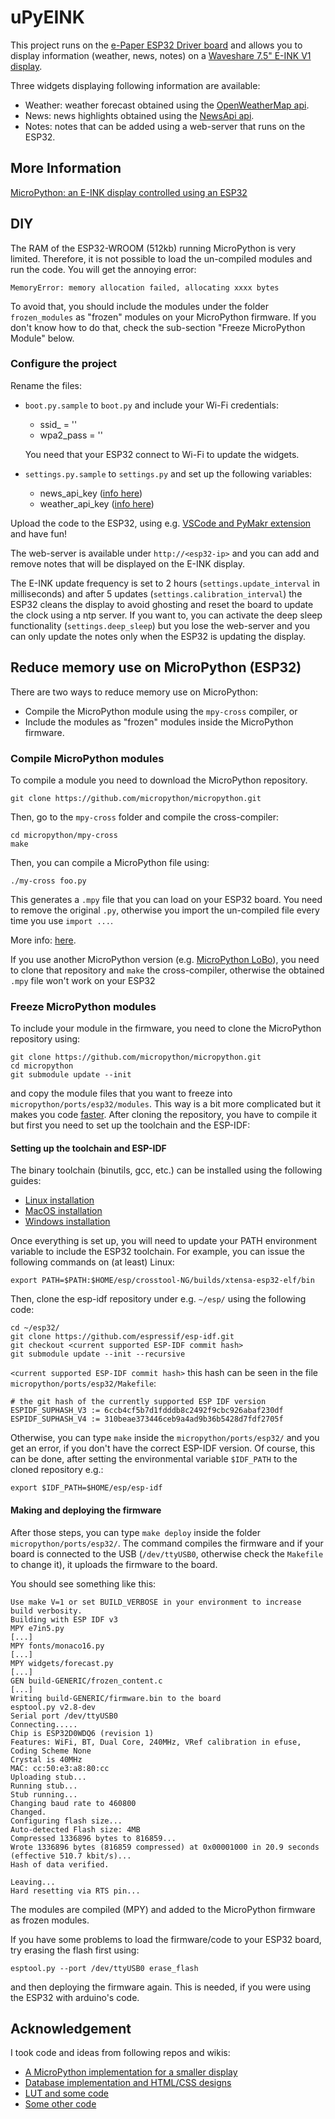 # uPyEINK
This project runs on the [e-Paper ESP32 Driver board](https://www.banggood.com/custlink/mKvmb95GQR) and allows you to display information (weather, news, notes) on a [Waveshare 7.5" E-INK V1 display](https://www.banggood.com/custlink/3GGmQZH3nV).

Three widgets displaying following information are available:
* Weather: weather forecast obtained using the [OpenWeatherMap api](https://openweathermap.org/api).
* News: news highlights obtained using the [NewsApi api](https://newsapi.org/).
* Notes: notes that can be added using a web-server that runs on the ESP32.
## More Information
[MicroPython: an E-INK display controlled using an ESP32](https://lemariva.com/blog/2020/02/micropython-e-ink-display-controlled-esp32)
## DIY
The RAM of the ESP32-WROOM (512kb) running MicroPython is very limited. Therefore, it is not possible to load the un-compiled modules and run the code. You will get the annoying error:
```
MemoryError: memory allocation failed, allocating xxxx bytes
```
To avoid that, you should include the modules under the folder `frozen_modules` as "frozen" modules on your MicroPython firmware. If you don't know how to do that, check the sub-section "Freeze MicroPython Module" below.

### Configure the project
Rename the files:
* `boot.py.sample` to `boot.py` and include your Wi-Fi credentials:
    * ssid_ = ''
    * wpa2_pass = ''

    You need that your ESP32 connect to Wi-Fi to update the widgets.
* `settings.py.sample` to `settings.py` and set up the following variables:
    * news_api_key ([info here](https://newsapi.org/register))
    * weather_api_key ([info here](https://openweathermap.org/appid))

Upload the code to the ESP32, using e.g. [VSCode and PyMakr extension](https://lemariva.com/blog/2018/12/micropython-visual-studio-code-as-ide) and have fun!

The web-server is available under `http://<esp32-ip>` and you can add and remove notes that will be displayed on the E-INK display. 

The E-INK update frequency is set to 2 hours (`settings.update_interval` in milliseconds) and after 5 updates (`settings.calibration_interval`) the ESP32 cleans the display to avoid ghosting and reset the board to update the clock using a ntp server. If you want to, you can activate the deep sleep functionality (`settings.deep_sleep`) but you lose the web-server and you can only update the notes only when the ESP32 is updating the display.

## Reduce memory use on MicroPython (ESP32)
There are two ways to reduce memory use on MicroPython:
* Compile the MicroPython module using the `mpy-cross` compiler, or
* Include the modules as "frozen" modules inside the MicroPython firmware.

### Compile MicroPython modules
To compile a module you need to download the MicroPython repository.
```
git clone https://github.com/micropython/micropython.git
```
Then, go to the `mpy-cross` folder and compile the cross-compiler:
```
cd micropython/mpy-cross
make
```
Then, you can compile a MicroPython file using:
```
./my-cross foo.py
```
This generates a `.mpy` file that you can load on your ESP32 board. You need to remove the original `.py`, otherwise you import the un-compiled file every time you use `import ...`.

More info: [here](https://github.com/micropython/micropython/tree/master/mpy-cross).

If you use another MicroPython version (e.g. [MicroPython LoBo](https://github.com/loboris/MicroPython_ESP32_psRAM_LoBo)), you need to clone that repository and `make` the cross-compiler, otherwise the obtained `.mpy` file won't work on your ESP32

### Freeze MicroPython modules
To include your module in the firmware, you need to clone the MicroPython repository using:
```
git clone https://github.com/micropython/micropython.git
cd micropython
git submodule update --init
```
and copy the module files that you want to freeze into `micropython/ports/esp32/modules`. This way is a bit more complicated but it makes you code [faster](https://kapusta.cc/2018/03/31/epd/). After cloning the repository, you have to compile it but first you need to set up the toolchain and the ESP-IDF:

#### Setting up the toolchain and ESP-IDF
The binary toolchain (binutils, gcc, etc.) can be installed using the following
guides:

  * [Linux installation](https://docs.espressif.com/projects/esp-idf/en/stable/get-started/linux-setup.html)
  * [MacOS installation](https://docs.espressif.com/projects/esp-idf/en/stable/get-started/macos-setup.html)
  * [Windows installation](https://docs.espressif.com/projects/esp-idf/en/stable/get-started/windows-setup.html)

Once everything is set up, you will need to update your PATH environment variable to include the ESP32 toolchain. For example, you can issue the following commands on (at least) Linux:
```
export PATH=$PATH:$HOME/esp/crosstool-NG/builds/xtensa-esp32-elf/bin
```

Then, clone the esp-idf repository under e.g. `~/esp/` using the following code:
```
cd ~/esp32/
git clone https://github.com/espressif/esp-idf.git
git checkout <current supported ESP-IDF commit hash>
git submodule update --init --recursive
```
`<current supported ESP-IDF commit hash>` this hash can be seen in the file `micropython/ports/esp32/Makefile`:

```
# the git hash of the currently supported ESP IDF version
ESPIDF_SUPHASH_V3 := 6ccb4cf5b7d1fdddb8c2492f9cbc926abaf230df
ESPIDF_SUPHASH_V4 := 310beae373446ceb9a4ad9b36b5428d7fdf2705f
```

Otherwise, you can type `make` inside the `micropython/ports/esp32/` and you get an error, if you don't have the correct ESP-IDF version. Of course, this can be done, after setting the environmental variable `$IDF_PATH` to the cloned repository e.g.:
```
export $IDF_PATH=$HOME/esp/esp-idf
```
#### Making and deploying the firmware
After those steps, you can type `make deploy` inside the folder `micropython/ports/esp32/`. The command compiles the firmware and if your board is connected to the USB (`/dev/ttyUSB0`, otherwise check the `Makefile` to change it), it uploads the firmware to the board.

You should see something like this:
```
Use make V=1 or set BUILD_VERBOSE in your environment to increase build verbosity.
Building with ESP IDF v3
MPY e7in5.py
[...]
MPY fonts/monaco16.py
[...]
MPY widgets/forecast.py
[...]
GEN build-GENERIC/frozen_content.c
[...]
Writing build-GENERIC/firmware.bin to the board
esptool.py v2.8-dev
Serial port /dev/ttyUSB0
Connecting.....
Chip is ESP32D0WDQ6 (revision 1)
Features: WiFi, BT, Dual Core, 240MHz, VRef calibration in efuse, Coding Scheme None
Crystal is 40MHz
MAC: cc:50:e3:a8:80:cc
Uploading stub...
Running stub...
Stub running...
Changing baud rate to 460800
Changed.
Configuring flash size...
Auto-detected Flash size: 4MB
Compressed 1336896 bytes to 816859...
Wrote 1336896 bytes (816859 compressed) at 0x00001000 in 20.9 seconds (effective 510.7 kbit/s)...
Hash of data verified.

Leaving...
Hard resetting via RTS pin...
```

The modules are compiled (MPY) and added to the MicroPython firmware as frozen modules. 

If you have some problems to load the firmware/code to your ESP32 board, try erasing the flash first using:
```
esptool.py --port /dev/ttyUSB0 erase_flash
```
and then deploying the firmware again. This is needed, if you were using the ESP32 with arduino's code.

## Acknowledgement
I took code and ideas from following repos and wikis:
* [A MicroPython implementation for a smaller display](https://kapusta.cc/2018/03/31/epd/)
* [Database implementation and HTML/CSS designs](https://github.com/pfalcon/notes-pico)
* [LUT and some code](https://github.com/mcauser/micropython-waveshare-epaper)
* [Some other code](https://www.waveshare.com/wiki/Libraries_Installation_for_RPi)
